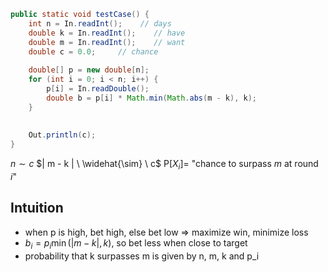 
```java
public static void testCase() {
	int n = In.readInt();    // days
	double k = In.readInt();    // have
	double m = In.readInt();    // want
	double c = 0.0;		// chance
	
	double[] p = new double[n];
	for (int i = 0; i < n; i++) {
		p[i] = In.readDouble();
		double b = p[i] * Math.min(Math.abs(m - k), k);
	}
	
	
	Out.println(c);
}
```

$n \sim c$
$| m - k | \ \widehat{\sim} \ c$ 
$\mathrm{P}[X_{i}] =$ "chance to surpass $m$ at round $i$"

## Intuition
- when p is high, bet high, else bet low \=> maximize win, minimize loss
- $b_{i} = p_{i}\min(|m-k|, k)$, so bet less when close to target
- probability that k surpasses m is given by n, m, k and p_i
